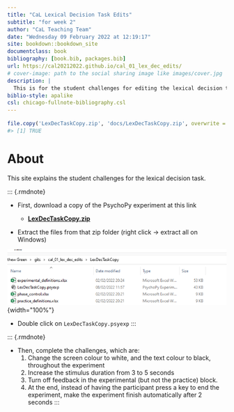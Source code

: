 ```yaml
--- 
title: "CaL Lexical Decision Task Edits"
subtitle: "for week 2"
author: "CaL Teaching Team"
date: "Wednesday 09 February 2022 at 12:19:17"
site: bookdown::bookdown_site
documentclass: book
bibliography: [book.bib, packages.bib]
url: https://cal20212022.github.io/cal_01_lex_dec_edits/
# cover-image: path to the social sharing image like images/cover.jpg
description: |
  This is for the student challenges for editing the lexical decision task experiment.
biblio-style: apalike
csl: chicago-fullnote-bibliography.csl
---
```



```r
file.copy('LexDecTaskCopy.zip', 'docs/LexDecTaskCopy.zip', overwrite = TRUE)
#> [1] TRUE
```


# About

This site explains the student challenges for the lexical decision task.

::: {.rmdnote}
* First, download a copy of the PsychoPy experiment at this link
  * [**LexDecTaskCopy.zip**](./LexDecTaskCopy.zip)
  
* Extract the files from that zip folder (right click -> extract all on Windows)

![](images/zipFileContents.png){width="100%"}

* Double click on `LexDecTaskCopy.psyexp`
:::

::: {.rmdnote}
* Then, complete the challenges, which are:
  1. Change the screen colour to white, and the text colour to black, throughout the experiment
  2. Increase the stimulus duration from 3 to 5 seconds
  3. Turn off feedback in the experimental (but not the practice) block.
  4. At the end, instead of having the participant press a key to end the experiment, make the experiment finish automatically after 2 seconds
:::

